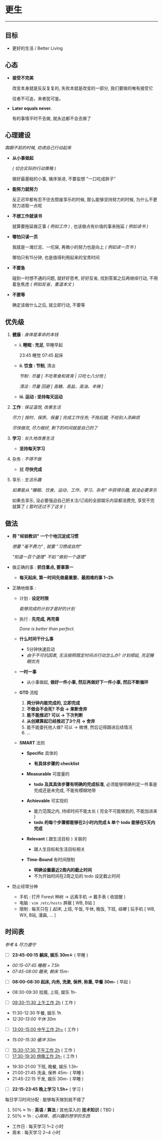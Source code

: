 # 更生

<!-- _Rehabilitation_ -->

---

## 目标

-   更好的生活 / Better Living

<!-- > To be a better man. -->

## 心态

-   **接受不完美**

    改变本身就是反反复复的, 失败本就是改变的一部分, 我们要做的唯有接受它

    往者不可追，来者犹可鉴。

-   **Later equals never.**

    有的事情平时不去做, 就永远都不会去做了

## 心理建设

_踟蹰不前的时候, 劝诱自己行动起来_

-   **从小事做起**

    _( 切合实际的行动策略 )_

    做好最基础的小事, 循序渐进, 不要妄想 "一口吃成胖子"

-   **能努力就努力**

    反正迟早都有忍不住去颓废享乐的时候, 那么能够坚持努力的时候, 为什么不更努力进取一点呢

-   **不想工作就读书**

    就算要拖延做正事 _( 例如工作 )_ , 也该做点有价值的事来拖延 _( 例如读书 )_

-   **哪怕只读一页**

    我就是一滩烂泥、一坨屎, 再微小的努力也是向上 _( 例如读一页书 )_

    哪怕只有15分钟, 也是值得利用起来的宝贵时间

-   **不要急**

    碰到一时想不通的问题, 就好好思考, 好好反省, 找到答案之后再继续行动, 不用着急焦虑 _( 例如反省、重温本文 )_

-   **不要等**

    确定该做什么之后, 就立即行动, 不要等

## 优先级

<!-- _Priority_ -->

1.  **健康** : _身体是革命的本钱_

    -   **i. 睡眠 : 充足**, 早睡早起

        23:45 睡觉 07:45 起床

    -   **ii. 饮食 : 节制**, 清淡

        _节制 : 尽量 [ 不吃零食和夜宵 | 只吃七八分饱 ]_

        _清淡 : 尽量 回避 [ 高糖、高盐、高油、辛辣 ]_

    -   **iii. 运动 : 坚持每天运动**

1.  **工作** : _保证温饱, 改善生活_

    _尽力 [ 按时、保质、保量 ] 完成工作任务; 不拖后腿, 不给别人添麻烦_

    _尽快做完, 尽力做好, 剩下的时间就是自己的了_

1.  **学习** : _长久地改善生活_

    -   **坚持每天学习**

1.  杂务 : _不得不做_

    -   就 **尽快完成**

1.  享乐 : _生活乐趣_

    _如果能从 "睡眠、饮食、运动、工作、学习、杂务" 中获得乐趣, 就没必要享乐_

    如果去享乐, 没必要强迫自己把关注/订阅的全部娱乐内容都消费完, 享受不完就算了 _( 暂时还过不了这关 )_

## 做法

-   **将 "经验教训" 一个个地沉淀成习惯**

    _想要 "毫不费力" , 就要 "习惯成自然"_

    _"知道一百个道理" 不如 "做到一个道理"_

-   做正确的事 : **抓住重点, 要事第一**

    -   **每天起床, 第一时间先做最重要、最困难的事 1~2h**

-   正确地做事 : <!-- _PDCA 循环_ + GTD 流程 + SMART 法则 + _辅助软件_ -->

    -   计划 : **设定时限**

        _能够完成的计划才是好的计划_

    -   执行 : **先完成, 再完善**<!--, 但不必完美-->

        _Done is better than perfect._

    -   **什么时间干什么事**

        -   5分钟快速启动
        -   _由于不可抗因素, 无法按照既定时间点行动怎么办? 计划顺延, 充足睡眠优先_

    -   **一时一事**

        -   从小事做起, **做好一件小事, 然后再做好下一件小事, 然后不断循环**

    -   **GTD** 流程

        1.  **两分钟内能完成的, 立即完成**
        1.  **不做会不会死? 不会 → 果断舍弃**
        1.  **能不能推迟? 可以 → 下次判断**
        1.  **从创建算起已经推迟了3个月 → 舍弃**
        1.  能不能委托他人做? 可以 → 微博, 然后记得跟进后续情况
        1.  …

    -   **SMART** 法则

        -   **Specific** 具体的

            - **有具体步骤的 checklist**

        -   **Measurable** 可度量的

            - **todo 及其具体步骤有明确的完成标准**,
            必须能够明确判定一件事是完成还是未完成, 不能有模糊地带

        -   **Achievable** 可实现的

            - 能力范围之内, 持续时间不能太长 ( 完全不可能做到的, 不能加进来 )
            - **todo 的每个步骤都能够在2小时内完成 & 单个 todo 能够在5天内完成**

        -   **Relevant** ( 跟生活目标 ) 关联的

            - 跟人生目标和生活目标相关

        -   **Time-Bound** 有时间限制

            - **明确设置最近2周内的截止时间**
            - 不为开始时间在2周之后的 todo 设定截止时间

-   防止经常分神

    -   手机 : 打开 Forest 种树 → 远离手机 → 戴手表 ( 收提醒 )
    -   电脑 : `vim /etc/hosts` 屏蔽 [ WB, B站 ]
    -   限制 : 每天只在 [ _起床_, 上班, 午饭, 午休, 晚饭, 下班, _临睡_ ] 玩手机
        [ WB, WX, B站, 漫画, … ] <!-- 可以计划好其它的娱乐时段 -->

## 时间表

_参考 & 尽力遵守_

- [ ] **23:45-00:15 躺床, 娱乐 30m↓** ( 早睡 )
- _00:15-07:45 睡眠 = 7.5h_
- _07:45-08:00 醒来, 赖床 15m-_
- [ ] **08:00-08:30 起床, 内务, 洗漱, 保养, 称重, 早餐 30m-** ( 早起 )
- 08:30-09:30 拾掇, 上班, 娱乐 1h-
- [ ] <u>09:30-11:30 上午工作 2h</u> ( 工作 )
- 11:30-12:30 午餐, 娱乐 1h
- _12:30-13:00 午休 30m_
- [ ] <u>13:00-15:00 中午工作 2h+</u> ( 工作 )
- _15:00-15:30 缓冲 30m_
- [ ] <u>15:30-17:30 下午工作 2h</u> ( 工作 )
- [ ] <u>17:30-19:30 傍晚工作 2h-</u> ( 工作 )
- 19:30-21:00 下班, 晚餐, 娱乐 1.5h-
- 21:00-21:45 洗澡, 保养 45m- ( 早睡 )
- 21:45-22:15 干发, 娱乐 30m- ( 早睡 )
- [ ] **22:15-23:45 晚上学习 1.5h+** ( 学习 )

每日学习时间分配 : 能够每天做到就不错了

1. 50% ≈ 1h : **英语** / **算法** / 其他深入的 **技术知识** ( TBD )
2. 50% ≈ 1h : _心痒痒、感兴趣的想学的东西_

- 工作日 : 每天学习 1~2 小时
- 周末 : 每天学习 2~4 小时
